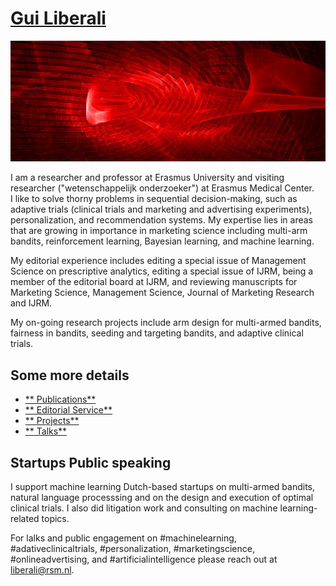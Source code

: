 # [Gui Liberali](https://github.com/guiliberali/guiliberali.github.io)

[![Screenshot](./preview.png)](https://github.com/guiliberali/guiliberali.github.io)

I am a researcher and professor at Erasmus University and visiting researcher ("wetenschappelijk onderzoeker") at Erasmus Medical Center.  
I like to solve thorny problems in sequential decision-making, such as adaptive trials (clinical trials and marketing and advertising experiments), personalization, and recommendation systems.
My expertise lies in areas that are growing in importance in marketing science including multi-arm bandits, reinforcement learning, Bayesian learning,  and machine learning.
 
My editorial experience includes editing a special issue of Management Science on prescriptive analytics, editing a special issue of IJRM, being a member of the editorial board at IJRM, and reviewing manuscripts for Marketing Science, Management Science, Journal of Marketing Research and IJRM. 


My on-going research projects include arm design for multi-armed bandits, fairness in bandits, seeding and targeting bandits, and adaptive clinical trials.
 
## Some more details   
- [** Publications**](https://github.com/guiliberali/guiliberali.github.io/publications)
- [** Editorial Service**](https://github.com/guiliberali/guiliberali.github.io/service)
- [** Projects**](https://github.com/guiliberali/guiliberali.github.io/projects)
- [** Talks**](https://github.com/guiliberali/guiliberali.github.io/talks)


## Startups Public speaking

I support machine learning Dutch-based startups on multi-armed bandits, natural language processsing and on the design and execution of optimal clinical trials. I also did litigation work and consulting on machine learning-related topics.

For lalks and public engagement on #machinelearning, #adativeclinicaltrials, #personalization, #marketingscience, #onlineadvertising, and #artificialintelligence please reach out at liberali@rsm.nl. 

 

